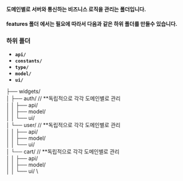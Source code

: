 #### 도메인별로 서버와 통신하는 비즈니스 로직을 관리는 폴더입니다.

#### features 폴더 에서는 필요에 따라서 다음과 같은 하위 폴더를 만들수 있습니다.

### 하위 폴더

- **`api/`**
- **`constants/`**
- **`type/`**
- **`model/`**
- **`ui/`**

├── widgets/ \
│ ├── auth/ // **독립적으로 각각 도메인별로 관리\
│ │ ├── api/ \
│ │ ├── model/ \
│ │ └── ui/ \
│ └── user/ // **독립적으로 각각 도메인별로 관리\
│ │ ├── api/ \
│ │ ├── model/ \
│ │ └── ui/ \
│ └── cart/ // \*\*독립적으로 각각 도메인별로 관리\
│ │ ├── api/ \
│ │ ├── model/ \
│ │ └── ui/ \
